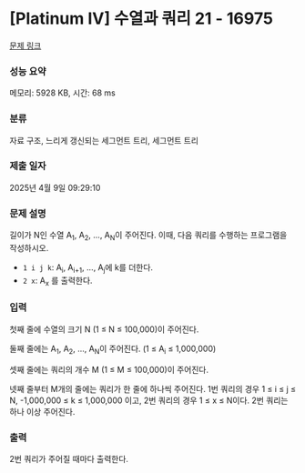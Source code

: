 # [Platinum IV] 수열과 쿼리 21 - 16975 

[문제 링크](https://www.acmicpc.net/problem/16975) 

### 성능 요약

메모리: 5928 KB, 시간: 68 ms

### 분류

자료 구조, 느리게 갱신되는 세그먼트 트리, 세그먼트 트리

### 제출 일자

2025년 4월 9일 09:29:10

### 문제 설명

<p>길이가 N인 수열 A<sub>1</sub>, A<sub>2</sub>, ..., A<sub>N</sub>이 주어진다. 이때, 다음 쿼리를 수행하는 프로그램을 작성하시오.</p>

<ul>
	<li><code>1 i j k</code>: A<sub>i</sub>, A<sub>i+1</sub>, ..., A<sub>j</sub>에 k를 더한다.</li>
	<li><code>2 x</code>: A<sub>x</sub> 를 출력한다.</li>
</ul>

### 입력 

 <p>첫째 줄에 수열의 크기 N (1 ≤ N ≤ 100,000)이 주어진다.</p>

<p>둘째 줄에는 A<sub>1</sub>, A<sub>2</sub>, ..., A<sub>N</sub>이 주어진다. (1 ≤ A<sub>i</sub> ≤ 1,000,000)</p>

<p>셋째 줄에는 쿼리의 개수 M (1 ≤ M ≤ 100,000)이 주어진다.</p>

<p>넷째 줄부터 M개의 줄에는 쿼리가 한 줄에 하나씩 주어진다. 1번 쿼리의 경우 1 ≤ i ≤ j ≤ N, -1,000,000 ≤ k ≤ 1,000,000 이고, 2번 쿼리의 경우 1 ≤ x ≤ N이다. 2번 쿼리는 하나 이상 주어진다.</p>

### 출력 

 <p>2번 쿼리가 주어질 때마다 출력한다.</p>

